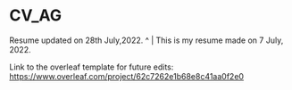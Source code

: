 # CV_AG
Resume updated on 28th July,2022.
          ^
          |
This is my resume made on 7 July, 2022. 


Link to the overleaf template for future edits: https://www.overleaf.com/project/62c7262e1b68e8c41aa0f2e0
